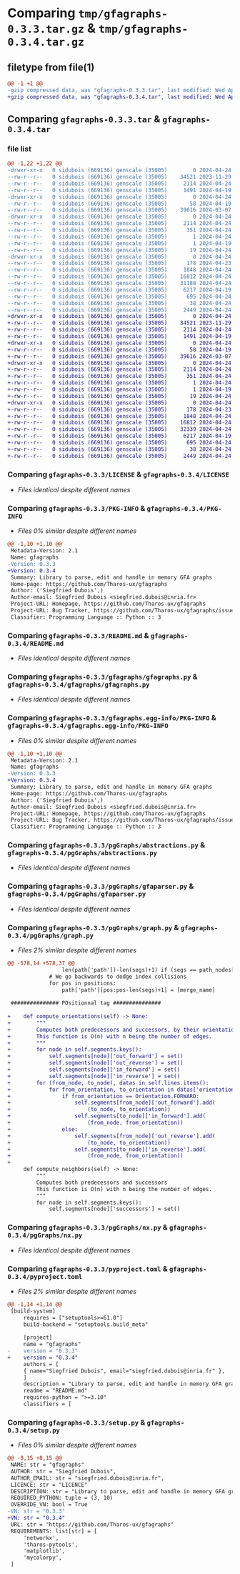 # Comparing `tmp/gfagraphs-0.3.3.tar.gz` & `tmp/gfagraphs-0.3.4.tar.gz`

## filetype from file(1)

```diff
@@ -1 +1 @@
-gzip compressed data, was "gfagraphs-0.3.3.tar", last modified: Wed Apr 24 13:48:03 2024, max compression
+gzip compressed data, was "gfagraphs-0.3.4.tar", last modified: Wed Apr 24 15:37:36 2024, max compression
```

## Comparing `gfagraphs-0.3.3.tar` & `gfagraphs-0.3.4.tar`

### file list

```diff
@@ -1,22 +1,22 @@
-drwxr-xr-x   0 sidubois (669136) genscale (35005)        0 2024-04-24 13:48:03.187340 gfagraphs-0.3.3/
--rw-r--r--   0 sidubois (669136) genscale (35005)    34521 2023-11-29 09:58:07.000000 gfagraphs-0.3.3/LICENSE
--rw-r--r--   0 sidubois (669136) genscale (35005)     2114 2024-04-24 13:48:03.186340 gfagraphs-0.3.3/PKG-INFO
--rw-r--r--   0 sidubois (669136) genscale (35005)     1491 2024-04-19 14:44:53.000000 gfagraphs-0.3.3/README.md
-drwxr-xr-x   0 sidubois (669136) genscale (35005)        0 2024-04-24 13:48:03.186340 gfagraphs-0.3.3/gfagraphs/
--rw-r--r--   0 sidubois (669136) genscale (35005)       58 2024-04-19 08:22:28.000000 gfagraphs-0.3.3/gfagraphs/__init__.py
--rw-r--r--   0 sidubois (669136) genscale (35005)    39616 2024-03-07 16:32:34.000000 gfagraphs-0.3.3/gfagraphs/gfagraphs.py
-drwxr-xr-x   0 sidubois (669136) genscale (35005)        0 2024-04-24 13:48:03.186340 gfagraphs-0.3.3/gfagraphs.egg-info/
--rw-r--r--   0 sidubois (669136) genscale (35005)     2114 2024-04-24 13:48:03.000000 gfagraphs-0.3.3/gfagraphs.egg-info/PKG-INFO
--rw-r--r--   0 sidubois (669136) genscale (35005)      351 2024-04-24 13:48:03.000000 gfagraphs-0.3.3/gfagraphs.egg-info/SOURCES.txt
--rw-r--r--   0 sidubois (669136) genscale (35005)        1 2024-04-24 13:48:03.000000 gfagraphs-0.3.3/gfagraphs.egg-info/dependency_links.txt
--rw-r--r--   0 sidubois (669136) genscale (35005)        1 2024-04-19 08:24:53.000000 gfagraphs-0.3.3/gfagraphs.egg-info/not-zip-safe
--rw-r--r--   0 sidubois (669136) genscale (35005)       19 2024-04-24 13:48:03.000000 gfagraphs-0.3.3/gfagraphs.egg-info/top_level.txt
-drwxr-xr-x   0 sidubois (669136) genscale (35005)        0 2024-04-24 13:48:03.186340 gfagraphs-0.3.3/pgGraphs/
--rw-r--r--   0 sidubois (669136) genscale (35005)      178 2024-04-23 16:35:16.000000 gfagraphs-0.3.3/pgGraphs/__init__.py
--rw-r--r--   0 sidubois (669136) genscale (35005)     1848 2024-04-24 12:08:52.000000 gfagraphs-0.3.3/pgGraphs/abstractions.py
--rw-r--r--   0 sidubois (669136) genscale (35005)    16812 2024-04-24 12:47:37.000000 gfagraphs-0.3.3/pgGraphs/gfaparser.py
--rw-r--r--   0 sidubois (669136) genscale (35005)    31188 2024-04-24 13:23:42.000000 gfagraphs-0.3.3/pgGraphs/graph.py
--rw-r--r--   0 sidubois (669136) genscale (35005)     6217 2024-04-19 09:42:36.000000 gfagraphs-0.3.3/pgGraphs/nx.py
--rw-r--r--   0 sidubois (669136) genscale (35005)      695 2024-04-24 13:48:03.000000 gfagraphs-0.3.3/pyproject.toml
--rw-r--r--   0 sidubois (669136) genscale (35005)       38 2024-04-24 13:48:03.187340 gfagraphs-0.3.3/setup.cfg
--rw-r--r--   0 sidubois (669136) genscale (35005)     2449 2024-04-24 13:47:52.000000 gfagraphs-0.3.3/setup.py
+drwxr-xr-x   0 sidubois (669136) genscale (35005)        0 2024-04-24 15:37:36.336677 gfagraphs-0.3.4/
+-rw-r--r--   0 sidubois (669136) genscale (35005)    34521 2023-11-29 09:58:07.000000 gfagraphs-0.3.4/LICENSE
+-rw-r--r--   0 sidubois (669136) genscale (35005)     2114 2024-04-24 15:37:36.335677 gfagraphs-0.3.4/PKG-INFO
+-rw-r--r--   0 sidubois (669136) genscale (35005)     1491 2024-04-19 14:44:53.000000 gfagraphs-0.3.4/README.md
+drwxr-xr-x   0 sidubois (669136) genscale (35005)        0 2024-04-24 15:37:36.335677 gfagraphs-0.3.4/gfagraphs/
+-rw-r--r--   0 sidubois (669136) genscale (35005)       58 2024-04-19 08:22:28.000000 gfagraphs-0.3.4/gfagraphs/__init__.py
+-rw-r--r--   0 sidubois (669136) genscale (35005)    39616 2024-03-07 16:32:34.000000 gfagraphs-0.3.4/gfagraphs/gfagraphs.py
+drwxr-xr-x   0 sidubois (669136) genscale (35005)        0 2024-04-24 15:37:36.335677 gfagraphs-0.3.4/gfagraphs.egg-info/
+-rw-r--r--   0 sidubois (669136) genscale (35005)     2114 2024-04-24 15:37:36.000000 gfagraphs-0.3.4/gfagraphs.egg-info/PKG-INFO
+-rw-r--r--   0 sidubois (669136) genscale (35005)      351 2024-04-24 15:37:36.000000 gfagraphs-0.3.4/gfagraphs.egg-info/SOURCES.txt
+-rw-r--r--   0 sidubois (669136) genscale (35005)        1 2024-04-24 15:37:36.000000 gfagraphs-0.3.4/gfagraphs.egg-info/dependency_links.txt
+-rw-r--r--   0 sidubois (669136) genscale (35005)        1 2024-04-19 08:24:53.000000 gfagraphs-0.3.4/gfagraphs.egg-info/not-zip-safe
+-rw-r--r--   0 sidubois (669136) genscale (35005)       19 2024-04-24 15:37:36.000000 gfagraphs-0.3.4/gfagraphs.egg-info/top_level.txt
+drwxr-xr-x   0 sidubois (669136) genscale (35005)        0 2024-04-24 15:37:36.335677 gfagraphs-0.3.4/pgGraphs/
+-rw-r--r--   0 sidubois (669136) genscale (35005)      178 2024-04-23 16:35:16.000000 gfagraphs-0.3.4/pgGraphs/__init__.py
+-rw-r--r--   0 sidubois (669136) genscale (35005)     1848 2024-04-24 12:08:52.000000 gfagraphs-0.3.4/pgGraphs/abstractions.py
+-rw-r--r--   0 sidubois (669136) genscale (35005)    16812 2024-04-24 12:47:37.000000 gfagraphs-0.3.4/pgGraphs/gfaparser.py
+-rw-r--r--   0 sidubois (669136) genscale (35005)    32339 2024-04-24 15:24:54.000000 gfagraphs-0.3.4/pgGraphs/graph.py
+-rw-r--r--   0 sidubois (669136) genscale (35005)     6217 2024-04-19 09:42:36.000000 gfagraphs-0.3.4/pgGraphs/nx.py
+-rw-r--r--   0 sidubois (669136) genscale (35005)      695 2024-04-24 15:37:36.000000 gfagraphs-0.3.4/pyproject.toml
+-rw-r--r--   0 sidubois (669136) genscale (35005)       38 2024-04-24 15:37:36.336677 gfagraphs-0.3.4/setup.cfg
+-rw-r--r--   0 sidubois (669136) genscale (35005)     2449 2024-04-24 15:35:23.000000 gfagraphs-0.3.4/setup.py
```

### Comparing `gfagraphs-0.3.3/LICENSE` & `gfagraphs-0.3.4/LICENSE`

 * *Files identical despite different names*

### Comparing `gfagraphs-0.3.3/PKG-INFO` & `gfagraphs-0.3.4/PKG-INFO`

 * *Files 0% similar despite different names*

```diff
@@ -1,10 +1,10 @@
 Metadata-Version: 2.1
 Name: gfagraphs
-Version: 0.3.3
+Version: 0.3.4
 Summary: Library to parse, edit and handle in memory GFA graphs
 Home-page: https://github.com/Tharos-ux/gfagraphs
 Author: ('Siegfried Dubois',)
 Author-email: Siegfried Dubois <siegfried.dubois@inria.fr>
 Project-URL: Homepage, https://github.com/Tharos-ux/gfagraphs
 Project-URL: Bug Tracker, https://github.com/Tharos-ux/gfagraphs/issues
 Classifier: Programming Language :: Python :: 3
```

### Comparing `gfagraphs-0.3.3/README.md` & `gfagraphs-0.3.4/README.md`

 * *Files identical despite different names*

### Comparing `gfagraphs-0.3.3/gfagraphs/gfagraphs.py` & `gfagraphs-0.3.4/gfagraphs/gfagraphs.py`

 * *Files identical despite different names*

### Comparing `gfagraphs-0.3.3/gfagraphs.egg-info/PKG-INFO` & `gfagraphs-0.3.4/gfagraphs.egg-info/PKG-INFO`

 * *Files 0% similar despite different names*

```diff
@@ -1,10 +1,10 @@
 Metadata-Version: 2.1
 Name: gfagraphs
-Version: 0.3.3
+Version: 0.3.4
 Summary: Library to parse, edit and handle in memory GFA graphs
 Home-page: https://github.com/Tharos-ux/gfagraphs
 Author: ('Siegfried Dubois',)
 Author-email: Siegfried Dubois <siegfried.dubois@inria.fr>
 Project-URL: Homepage, https://github.com/Tharos-ux/gfagraphs
 Project-URL: Bug Tracker, https://github.com/Tharos-ux/gfagraphs/issues
 Classifier: Programming Language :: Python :: 3
```

### Comparing `gfagraphs-0.3.3/pgGraphs/abstractions.py` & `gfagraphs-0.3.4/pgGraphs/abstractions.py`

 * *Files identical despite different names*

### Comparing `gfagraphs-0.3.3/pgGraphs/gfaparser.py` & `gfagraphs-0.3.4/pgGraphs/gfaparser.py`

 * *Files identical despite different names*

### Comparing `gfagraphs-0.3.3/pgGraphs/graph.py` & `gfagraphs-0.3.4/pgGraphs/graph.py`

 * *Files 2% similar despite different names*

```diff
@@ -578,14 +578,37 @@
                 len(path['path'])-len(segs)+1) if (segs == path_nodes[i:i+len(segs)])][::-1]
             # We go backwards to dodge index collisions
             for pos in positions:
                 path['path'][pos:pos-len(segs)+1] = [merge_name]
 
 ############### POsitionnal tag ###############
 
+    def compute_orientations(self) -> None:
+        """
+        Computes both predecessors and successors, by their orientations
+        This function is O(n) with n being the number of edges.
+        """
+        for node in self.segments.keys():
+            self.segments[node]['out_forward'] = set()
+            self.segments[node]['out_reverse'] = set()
+            self.segments[node]['in_forward'] = set()
+            self.segments[node]['in_reverse'] = set()
+        for (from_node, to_node), datas in self.lines.items():
+            for from_orientation, to_orientation in datas['orientation']:
+                if from_orientation == Orientation.FORWARD:
+                    self.segments[from_node]['out_forward'].add(
+                        (to_node, to_orientation))
+                    self.segments[to_node]['in_forward'].add(
+                        (from_node, from_orientation))
+                else:
+                    self.segments[from_node]['out_reverse'].add(
+                        (to_node, to_orientation))
+                    self.segments[to_node]['in_reverse'].add(
+                        (from_node, from_orientation))
+
     def compute_neighbors(self) -> None:
         """
         Computes both predecessors and successors
         This function is O(n) with n being the number of edges.
         """
         for node in self.segments.keys():
             self.segments[node]['successors'] = set()
```

### Comparing `gfagraphs-0.3.3/pgGraphs/nx.py` & `gfagraphs-0.3.4/pgGraphs/nx.py`

 * *Files identical despite different names*

### Comparing `gfagraphs-0.3.3/pyproject.toml` & `gfagraphs-0.3.4/pyproject.toml`

 * *Files 2% similar despite different names*

```diff
@@ -1,14 +1,14 @@
 [build-system]
     requires = ["setuptools>=61.0"]
     build-backend = "setuptools.build_meta"
 
     [project]
     name = "gfagraphs"
-    version = "0.3.3"
+    version = "0.3.4"
     authors = [
     { name="Siegfried Dubois", email="siegfried.dubois@inria.fr" },
     ]
     description = "Library to parse, edit and handle in memory GFA graphs"
     readme = "README.md"
     requires-python = ">=3.10"
     classifiers = [
```

### Comparing `gfagraphs-0.3.3/setup.py` & `gfagraphs-0.3.4/setup.py`

 * *Files 0% similar despite different names*

```diff
@@ -8,15 +8,15 @@
 NAME: str = "gfagraphs"
 AUTHOR: str = "Siegfried Dubois",
 AUTHOR_EMAIL: str = "siegfried.dubois@inria.fr",
 LICENCE: str = "LICENCE"
 DESCRIPTION: str = "Library to parse, edit and handle in memory GFA graphs"
 REQUIRED_PYTHON: tuple = (3, 10)
 OVERRIDE_VN: bool = True
-VN: str = "0.3.3"
+VN: str = "0.3.4"
 URL: str = "https://github.com/Tharos-ux/gfagraphs"
 REQUIREMENTS: list[str] = [
     'networkx',
     'tharos-pytools',
     'matplotlib',
     'mycolorpy',
 ]
```

